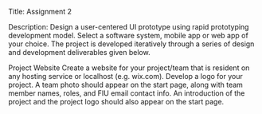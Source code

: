 Title: Assignment 2

Description: Design a user-centered UI prototype using rapid prototyping development model. Select a
software system, mobile app or web app of your choice. The project is developed iteratively
through a series of design and development deliverables given below.

Project Website
Create a website for your project/team that is resident on any hosting service or localhost (e.g. wix.com).
Develop a logo for your project. A team photo should appear on the start page, along with team member
names, roles, and FIU email contact info. An introduction of the project and the project logo should also
appear on the start page.
